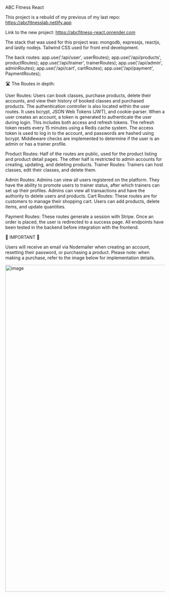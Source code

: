 ABC Fitness React

This project is a rebuild of my previous of my last repo: https://abcfitnesslab.netlify.app

Link to the new project: https://abcfitness-react.onrender.com

The stack that was used for this project was: mongodb, expressjs, reactjs, and lastly nodejs.
Tailwind CSS used for front end development. 


The back routes:
  app.use('/api/user', userRoutes);
  app.use('/api/products', productRoutes);
  app.use('/api/trainer', trainerRoutes);
  app.use('/api/admin', adminRoutes);
  app.use('/api/cart', cartRoutes);
  app.use('/api/payment', PaymentRoutes);

🛣️ The Routes in depth: 
 
   User Routes: Users can book classes, purchase products, delete their accounts, and view their history of booked classes and purchased products. The authentication controller is also located within the user routes. It uses bcrypt, JSON Web Tokens (JWT), and cookie-parser. When a user creates an account, a token is generated to authenticate the user during login. This includes both access and refresh tokens. The refresh token resets every 15 minutes using a Redis cache system. The access token is used to log in to the account, and passwords are hashed using bcrypt. Middleware checks are implemented to determine if the user is an admin or has a trainer profile.

  Product Routes: Half of the routes are public, used for the product listing and product detail pages. The other half is restricted to admin accounts for creating, updating, and deleting products.
Trainer Routes: Trainers can host classes, edit their classes, and delete them.

  Admin Routes: Admins can view all users registered on the platform. They have the ability to promote users to trainer status, after which trainers can set up their profiles. Admins can view all transactions and have the authority to delete users and products.
Cart Routes: These routes are for customers to manage their shopping cart. Users can add products, delete items, and update quantities.

  Payment Routes: These routes generate a session with Stripe. Once an order is placed, the user is redirected to a success page.
All endpoints have been tested in the backend before integration with the frontend.

🚨 IMPORTANT 🚨

Users will receive an email via Nodemailer when creating an account, resetting their password, or purchasing a product. Please note: when making a purchase, refer to the image below for implementation details.

<img width="1385" height="1031" alt="image" src="https://github.com/user-attachments/assets/96400446-bc98-48ff-9427-f9cf844bf5f3" />
